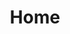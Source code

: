 ---
layout: home
title: Home
# Hero section
hero:
  name: RZCore
  text: Sito Personale di documantazione
  image:
    src: /logo.png
    alt: RZCore logo
  tagline: Ho sonno
  actions:
    - theme: brand
      text: Vai alla Guida
      link: /guide
    - theme: alt
      text: Github Personale
      link: https://github.com/RobiZona

# Meta property
head:
  - - meta
    - property: og:type
      content: website
  - - meta
    - property: og:title
      content: RZCore Docs
  - - meta
    - property: og:image
      content: https://avatars.githubusercontent.com/u/72941167?s=200&v=4
  - - meta
    - name: title
      content: RZCore Docs
  - - meta
    - name: description
      content: Non avevo niente da fare, mi serve per le logiche degli script
  - - meta
    - name: twitter:card
      content: https://avatars.githubusercontent.com/u/72941167?s=200&v=4
  - - link
    - rel: icon
      type: image/png
      href: logo.png
---